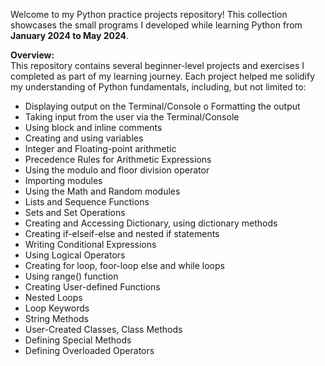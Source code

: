 Welcome to my Python practice projects repository! This collection showcases the small programs I developed while learning Python from **January 2024 to May 2024**.

**Overview:**    
This repository contains several beginner-level projects and exercises I completed as part of my learning journey. Each project helped me solidify my understanding of Python fundamentals, including, but not limited to:

- Displaying output on the Terminal/Console o Formatting the output
- Taking input from the user via the Terminal/Console
- Using block and inline comments
- Creating and using variables
- Integer and Floating-point arithmetic
- Precedence Rules for Arithmetic Expressions
- Using the modulo and floor division operator
- Importing modules
- Using the Math and Random modules
- Lists and Sequence Functions
- Sets and Set Operations
- Creating and Accessing Dictionary, using dictionary methods
- Creating if-elseif-else and nested if statements
- Writing Conditional Expressions
- Using Logical Operators
- Creating for loop, foor-loop else and while loops
- Using range() function
- Creating User-defined Functions
- Nested Loops
- Loop Keywords
- String Methods
- User-Created Classes, Class Methods
- Defining Special Methods
- Defining Overloaded Operators






